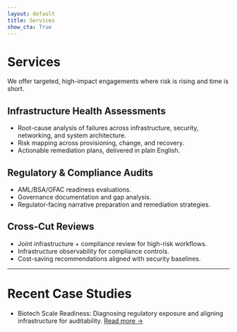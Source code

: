 ```yaml
---
layout: default
title: Services
show_cta: True
---
```

# Services
We offer targeted, high-impact engagements where risk is rising
and time is short.

## Infrastructure Health Assessments
- Root-cause analysis of failures across infrastructure, security,
networking, and system architecture.
- Risk mapping across provisioning, change, and recovery.
- Actionable remediation plans, delivered in plain English.

## Regulatory & Compliance Audits
- AML/BSA/OFAC readiness evaluations.
- Governance documentation and gap analysis.
- Regulator-facing narrative preparation and remediation strategies.

## Cross-Cut Reviews
- Joint infrastructure + compliance review for high-risk workflows.
- Infrastructure observability for compliance controls.
- Cost-saving recommendations aligned with security baselines.

---

# Recent Case Studies

- Biotech Scale Readiness: Diagnosing regulatory exposure and aligning
infrastructure for auditability. [Read more →](cases/biotech_scale_readiness)

